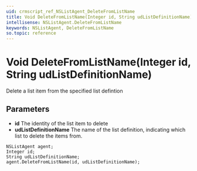 ```yaml
---
uid: crmscript_ref_NSListAgent_DeleteFromListName
title: Void DeleteFromListName(Integer id, String udListDefinitionName)
intellisense: NSListAgent.DeleteFromListName
keywords: NSListAgent, DeleteFromListName
so.topic: reference
---
```


# Void DeleteFromListName(Integer id, String udListDefinitionName)

Delete a list item from the specified list defintion

## Parameters

* **id** The identity of the list item to delete
* **udListDefinitionName** The name of the list definition, indicating which list to delete the items from.

```crmscript
NSListAgent agent;
Integer id;
String udListDefinitionName;
agent.DeleteFromListName(id, udListDefinitionName);
```

